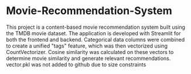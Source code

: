 # Movie-Recommendation-System
This project is a content-based movie recommendation system built using the TMDB movie dataset. The application is developed with Streamlit for both the frontend and backend. Categorical data columns were combined to create a unified "tags" feature, which was then vectorized using CountVectorizer. Cosine similarity was calculated on these vectors to determine movie similarity and generate relevant recommendations.
vector.pkl was not added to github due to size constraints

